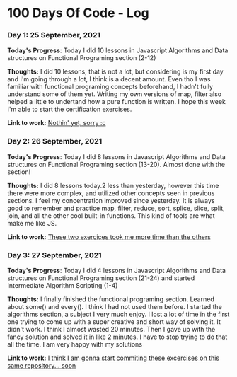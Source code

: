# 100 Days Of Code - Log

### Day 1: 25 September, 2021


**Today's Progress**: Today I did 10 lessons in Javascript Algorithms and Data structures on Functional Programing section (2-12)


**Thoughts:** I did 10 lessons, that is not a lot, but considering is my first day and I'm going through a lot, I think is a decent amount. Even tho I was familiar with functional programing concepts beforehand, I hadn't fully understand some of them yet. Writing my own versions of map, filter also helped a little to undertand how a pure function is written. I hope this week I'm able to start the certification exercises.

**Link to work:** [Nothin' yet, sorry :c](https://www.youtube.com/watch?v=dQw4w9WgXcQ&ab_channel=RickAstley)

### Day 2: 26 September, 2021


**Today's Progress**: Today I did 8 lessons in Javascript Algorithms and Data structures on Functional Programing section (13-20). Almost done with the section!


**Thoughts:** I did 8 lessons today.2 less than yesterday, however this time there were more complex, and utilized other concepts seen in previous sections. I feel my concentration improved since yesterday. It is always good to remember and practice map, filter, reduce, sort, splice, slice, split, join, and all the other cool built-in functions. This kind of tools are what make me like JS.

**Link to work:** [These two exercices took me more time than the others](https://www.youtube.com/watch?v=dQw4w9WgXcQ&ab_channel=RickAstley)

### Day 3: 27 September, 2021


**Today's Progress**: Today I did 4 lessons in Javascript Algorithms and Data structures on Functional Programing section (21-24) and started Intermediate Algorithm Scripting (1-4)


**Thoughts:** I finally finished the functional programing section. Learned about some() and every(). I think I had not used them before. I started the algorithms section, a subject I very much enjoy. I lost a lot of time in the first one trying to come up with a super creative and short way of solving it. It didn't work. I think I almost wasted 20 minutes. Then I gave up with the fancy solution and solved it in like 2 minutes. I have to stop trying to do that all the time. I am very happy with my solutions

**Link to work:** [I think I am gonna start commiting these excercises on this same repository... soon](https://www.youtube.com/watch?v=dQw4w9WgXcQ&ab_channel=RickAstley)